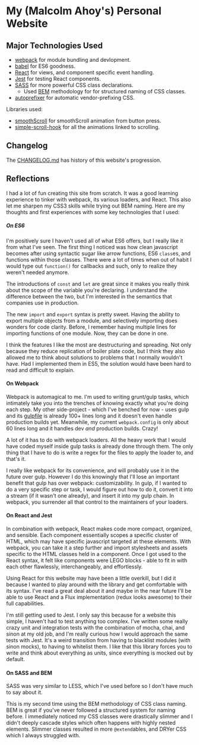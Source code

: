 # My (Malcolm Ahoy's) Personal Website

## Major Technologies Used
+ [webpack][webpack] for module bundling and devlopment.
+ [babel][babel] for ES6 goodness.
+ [React][React] for views, and component specific event handling.
+ [Jest][Jest] for testing React components.
+ [SASS][SASS] for more powerful CSS class declarations.
  + Used [BEM][BEM] methodology for for structured naming of CSS classes.
+ [autoprefixer][autoprefixer] for automatic vendor-prefixing CSS.

Libraries used:
+ [smoothScroll][smoothScroll] for smoothScroll animation from button press.
+ [simple-scroll-hook][s-s-h] for all the animations linked to scrolling.

[webpack]: https://webpack.github.io/
[babel]: https://babeljs.io/
[React]: https://facebook.github.io/react/
[Jest]: https://facebook.github.io/jest/
[SASS]: http://sass-lang.com/
[BEM]: https://en.bem.info/method/
[autoprefixer]: https://github.com/postcss/autoprefixer
[smoothScroll]: https://github.com/alicelieutier/smoothScroll/
[s-s-h]: https://github.com/ahoym/simple-scroll-hook


## Changelog
The [CHANGELOG.md][CHANGELOG] has history of this website's progression.

[CHANGELOG]: https://github.com/ahoym/ahoym.github.io/blob/master/CHANGELOG.md


## Reflections
I had a lot of fun creating this site from scratch. It was a good learning experience to tinker with webpack, its various loaders, and React. This also let me sharpen my CSS3 skills while trying out BEM naming. Here are my thoughts and first experiences with some key technologies that I used:


##### On ES6
I'm positively sure I haven't used all of what ES6 offers, but I really like it from what I've seen. The first thing I noticed was how clean javascript becomes after using syntactic sugar like arrow functions, ES6 `class`es, and functions within those classes. There were a lot of times when out of habit I would type out `function()` for callbacks and such, only to realize they weren't needed anymore.

The introductions of `const` and `let` are great since it makes you really think about the scope of the variable you're declaring. I understand the difference between the two, but I'm interested in the semantics that companies use in production.

The new `import` and `export` syntax is pretty sweet. Having the ability to export multiple objects from a module, and selectively importing does wonders for code clarity. Before, I remember having multiple lines for importing functions of one module. Now, they can be done in one.

I think the features I like the most are destructuring and spreading. Not only because they reduce replication of boiler plate code, but I think they also allowed me to think about solutions to problems that I normally wouldn't have. Had I implemented them in ES5, the solution would have been hard to read and difficult to explain.


#### On Webpack
Webpack is automagical to me. I'm used to writing grunt/gulp tasks, which intimately take you into the trenches of knowing exactly what you're doing each step. My other side-project - which I've benched for now - uses gulp and its [gulpfile][gulpfile] is already 100+ lines long and it doesn't even handle production builds yet. Meanwhile, my current `webpack.config` is only about 60 lines long and it handles dev *and* production builds. Crazy!

A lot of it has to do with webpack loaders. All the heavy work that I would have coded myself inside gulp tasks is already done through them. The only thing that I have to do is write a regex for the files to apply the loader to, and that's it.

I really like webpack for its convenience, and will probably use it in the future over gulp. However I do this knowingly that I'll lose an important benefit that gulp has over webpack: customizability. In gulp, if I wanted to do a very specific step or task, I would figure out how to do it, convert it into a stream (if it wasn't one already), and insert it into my gulp chain. In webpack, you surrender all that control to the maintainers of your loaders.

[gulpfile]: https://github.com/ahoym/ahoymal/blob/9e11a9c8d635c5aa17b0ffa621aeee28edebf0ce/gulpfile.js


#### On React and Jest
In combination with webpack, React makes code more compact, organized, and sensible. Each component essentially scopes a specific cluster of HTML, which may have specific javascript targeted at these elements. With webpack, you can take it a step further and import stylesheets and assets specific to the HTML classes held in a component. Once I got used to the React syntax, it felt like components were LEGO blocks - able to fit in with each other flawlessly, interchangeably, and effortlessly.

Using React for this website may have been a little overkill, but I did it because I wanted to play around with the library and get comfortable with its syntax. I've read a great deal about it and maybe in the near future I'll be able to use React and a Flux implementation (redux looks awesome) to their full capabilities.

I'm still getting used to Jest. I only say this because for a website this simple, I haven't had to test anything too complex. I've written some really crazy unit and integration tests with the combination of mocha, chai, and sinon at my old job, and I'm really curious how I would approach the same tests with Jest. It's a weird transition from having to blacklist modules (with sinon mocks), to having to whitelist them. I like that this library forces you to write and think about everything as units, since everything is mocked out by default.


#### On SASS and BEM
SASS was very similar to LESS, which I've used before so I don't have much to say about it.

This is my second time using the BEM methodology of CSS class naming. BEM is great if you've never followed a structured system for naming before. I immediately noticed my CSS classes were drastically slimmer and I didn't deeply cascade styles which often happens with highly nested elements. Slimmer classes resulted in more `@extend`ables, and DRYer CSS which I always struggled with.
